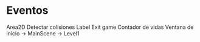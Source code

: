 
# Eventos

Area2D
Detectar colisiones
Label
Exit game
Contador de vidas
Ventana de inicio -> MainScene -> Level1
